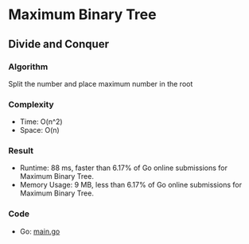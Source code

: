 # Maximum Binary Tree



## Divide and Conquer



### Algorithm

Split the number and place maximum number in the root


### Complexity

- Time: O(n^2)
- Space: O(n)


### Result

- Runtime: 88 ms, faster than 6.17% of Go online submissions for Maximum Binary Tree.
- Memory Usage: 9 MB, less than 6.17% of Go online submissions for Maximum Binary Tree.


### Code

- Go: [main.go](#maingo)